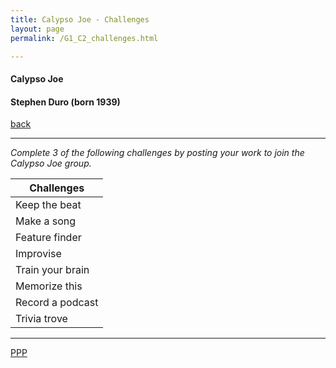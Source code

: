 ```yaml
---
title: Calypso Joe - Challenges
layout: page
permalink: /G1_C2_challenges.html

---
```



#### Calypso Joe

#### Stephen Duro (born 1939)

[back](G1_C2)

***

*Complete 3 of the following challenges by posting your work to join the Calypso Joe group.*

| Challenges | 
| ------------ | 
| Keep the beat      |
| Make a song      |
| Feature finder	       |
|Improvise|
|Train your brain|
|Memorize this|
|Record a podcast|
|Trivia trove |


***



[PPP](https://itunes.apple.com/gb/app/abrsm-piano-practice-partner/id891238739?mt=8>)



